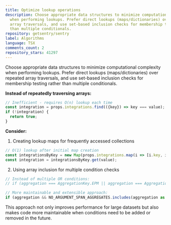 ```yaml
---
title: Optimize lookup operations
description: Choose appropriate data structures to minimize computational complexity
  when performing lookups. Prefer direct lookups (maps/dictionaries) over repeated
  array traversals, and use set-based inclusion checks for membership testing rather
  than multiple conditionals.
repository: getsentry/sentry
label: Algorithms
language: TSX
comments_count: 2
repository_stars: 41297
---
```


Choose appropriate data structures to minimize computational complexity when performing lookups. Prefer direct lookups (maps/dictionaries) over repeated array traversals, and use set-based inclusion checks for membership testing rather than multiple conditionals.

**Instead of repeatedly traversing arrays:**
```typescript
// Inefficient - requires O(n) lookup each time
const integration = props.integrations.find(({key}) => key === value);
if (!integration) {
  return true;
}
```

**Consider:**
1. Creating lookup maps for frequently accessed collections
```typescript
// O(1) lookup after initial map creation
const integrationsByKey = new Map(props.integrations.map(i => [i.key, i]));
const integration = integrationsByKey.get(value);
```

2. Using array inclusion for multiple condition checks
```typescript
// Instead of multiple OR conditions:
// if (aggregation === AggregationKey.EPM || aggregation === AggregationKey.EPS) {

// More maintainable and extensible approach:
if (aggregation && NO_ARGUMENT_SPAN_AGGREGATES.includes(aggregation as AggregationKey)) {
```

This approach not only improves performance for large datasets but also makes code more maintainable when conditions need to be added or removed in the future.